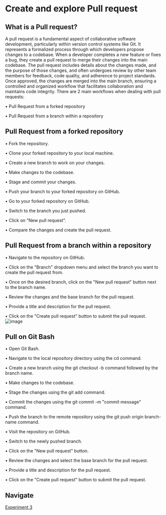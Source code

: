 # Create and explore Pull request

## What is a Pull request?

A pull request is a fundamental aspect of collaborative software development, particularly within version control systems like Git. It represents a formalized process through which developers propose changes to a codebase. When a developer completes a new feature or fixes a bug, they create a pull request to merge their changes into the main codebase. The pull request includes details about the changes made, and the purpose of those changes, and often undergoes review by other team members for feedback, code quality, and adherence to project standards. Once approved, the changes are merged into the main branch, ensuring a controlled and organized workflow that facilitates collaboration and maintains code integrity.
There are 2 main workflows when dealing with pull requests:

• Pull Request from a forked repository

• Pull Request from a branch within a repository

## Pull Request from a forked repository

• Fork the repository.

• Clone your forked repository to your local machine.

• Create a new branch to work on your changes.

• Make changes to the codebase.

• Stage and commit your changes.

• Push your branch to your forked repository on GitHub.

• Go to your forked repository on GitHub.

• Switch to the branch you just pushed.

• Click on "New pull request".

• Compare the changes and create the pull request.


## Pull Request from a branch within a repository

• Navigate to the repository on GitHub.

• Click on the "Branch" dropdown menu and select the branch you want to create the pull request from.

• Once on the desired branch, click on the "New pull request" button next to the branch name.

• Review the changes and the base branch for the pull request.

• Provide a title and description for the pull request.

• Click on the "Create pull request" button to submit the pull request.
![image](https://github.com/Sakshi-code13/Semester-4/assets/119587392/9b497873-18ed-4bf7-9987-29ea53491c89)

## Pull on Git Bash

• Open Git Bash.

• Navigate to the local repository directory using the cd command.

• Create a new branch using the git checkout -b command followed by the branch name.

• Make changes to the codebase.

• Stage the changes using the git add command.

• Commit the changes using the git commit -m "commit message" command.

• Push the branch to the remote repository using the git push origin branch-name command.

• Visit the repository on GitHub.

• Switch to the newly pushed branch.

• Click on the "New pull request" button.

• Review the changes and select the base branch for the pull request.

• Provide a title and description for the pull request.

• Click on the "Create pull request" button to submit the pull request.

## Navigate 
[Experiment 3](https://github.com/Sakshi-code13/Semester-4/blob/Git-and-GitHub/Git%20and%20GitHUB/Experiment%203/Experiment%203.pdf)
